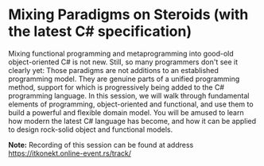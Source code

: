 # Mixing Paradigms on Steroids (with the latest C# specification)

Mixing functional programming and metaprogramming into good-old object-oriented C# is not new. Still, so many programmers don't see it clearly yet: Those paradigms are not additions to an established programming model. They are genuine parts of a unified programming method, support for which is progressively being added to the C# programming language. In this session, we will walk through fundamental elements of programming, object-oriented and functional, and use them to build a powerful and flexible domain model. You will be amused to learn how modern the latest C# language has become, and how it can be applied to design rock-solid object and functional models.



**Note:** Recording of this session can be found at address https://itkonekt.online-event.rs/track/

